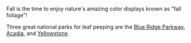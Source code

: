 Fall is the time to enjoy nature's amazing color displays known as "fall foliage"!

Three great national parks for leaf peeping are 
the [Blue Ridge Parkway](http://www.nps.gov/blri/index.htm), [Acadia](http://www.nps.gov/acad/index.htm), and [Yellowstone](https://www.yellowstone.org/experience/yellowstone-forever-institute/?gclid=CL3Hz_2Hs9ICFRBsGwodUvoNcQ).